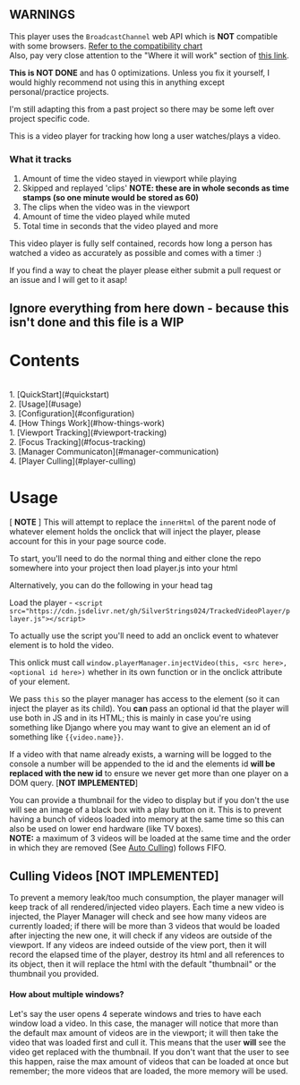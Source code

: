 ## WARNINGS
This player uses the `BroadcastChannel` web API which is **NOT** compatible with some browsers. [Refer to the compatibility chart](https://developer.mozilla.org/en-US/docs/Web/API/Broadcast_Channel_API#browser_compatibility)<br/>
Also, pay very close attention to the "Where it will work" section of [this link](https://www.digitalocean.com/community/tutorials/js-broadcastchannel-api).

**This is NOT DONE** and has 0 optimizations. Unless you fix it yourself, I would highly recommend not using this in anything except personal/practice projects.

I'm still adapting this from a past project so there may be some left over project specific code.

This is a video player for tracking how long a user watches/plays a video.

### What it tracks
1. Amount of time the video stayed in viewport while playing
2. Skipped and replayed 'clips' **NOTE: these are in whole seconds as time stamps (so one minute would be stored as 60)**
3. The clips when the video was in the viewport
4. Amount of time the video played while muted
5. Total time in seconds that the video played
and more

This video player is fully self contained, records how long a person has watched a video as accurately as possible and comes with a timer :)

If you find a way to cheat the player please either submit a pull request or an issue and I will get to it asap!

## **Ignore everything from here down** - because this isn't done and this file is a WIP
# Contents
<br/>
1. [QuickStart](#quickstart)<br/>
2. [Usage](#usage)<br/>
3. [Configuration](#configuration)<br/>
4. [How Things Work](#how-things-work)<br/>
    1. [Viewport Tracking](#viewport-tracking)<br/>
    2. [Focus Tracking](#focus-tracking)<br/>
    3. [Manager Communicaton](#manager-communication)<br/>
    4. [Player Culling](#player-culling)<br/>

# Usage
[ **NOTE** ] This will attempt to replace the `innerHtml` of the parent node of whatever element holds the onclick that will inject the player, please account for this in your page source code.

To start, you'll need to do the normal thing and either clone the repo somewhere into your project then load player.js into your html

Alternatively, you can do the following in your head tag

Load the player - `<script src="https://cdn.jsdelivr.net/gh/SilverStrings024/TrackedVideoPlayer/player.js"></script>`

To actually use the script you'll need to add an onclick event to whatever element is to hold the video.<br/>


This onlick must call `window.playerManager.injectVideo(this, <src here>, <optional id here>)` whether in its own function or in the onclick attribute of your element.


We pass `this` so the player manager has access to the element (so it can inject the player as its child). You **can** pass an optional id that the player will use both in JS and in its HTML; this is mainly in case you're using something like Django where you may want to give an element an id of something like `{{video.name}}`.


If a video with that name already exists, a warning will be logged to the console a number will be appended to the id and the elements id **will be replaced with the new id** to ensure we never get more than one player on a DOM query. [**NOT IMPLEMENTED**]

You can provide a thumbnail for the video to display but if you don't the use will see an image of a black box with a play button on it. This is to prevent having a bunch of videos loaded into memory at the same time so this can also be used on lower end hardware (like TV boxes).<br/>
**NOTE:** a maximum of 3 videos will be loaded at the same time and the order in which they are removed (See [Auto Culling](#culling-videos)) follows FIFO.


## Culling Videos [**NOT IMPLEMENTED**]
To prevent a memory leak/too much consumption, the player manager will keep track of all rendered/injected video players. Each time a new video is injected, the Player Manager will check and see how many videos are currently loaded; if there will be more than 3 videos that would be loaded after injecting the new one, it will check if any videos are outside of the viewport. If any videos are indeed outside of the view port, then it will record the elapsed time of the player, destroy its html and all references to its object, then it will replace the html with the default "thumbnail" or the thumbnail you provided.<br/>

#### How about multiple windows?
Let's say the user opens 4 seperate windows and tries to have each window load a video.
In this case, the manager will notice that more than the default max amount of videos are in the viewport; it will then take the video that was loaded first and cull it. This means that the user **will** see the video get replaced with the thumbnail.
If you don't want that the user to see this happen, raise the max amount of videos that can be loaded at once but remember; the more videos that are loaded, the more memory will be used.
